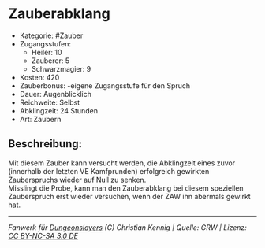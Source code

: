 # Zauberabklang  
- Kategorie: #Zauber  
- Zugangsstufen:  
  - Heiler: 10  
  - Zauberer: 5  
  - Schwarzmagier: 9  
- Kosten: 420  
- Zauberbonus: -eigene Zugangsstufe für den Spruch  
- Dauer: Augenblicklich  
- Reichweite: Selbst  
- Abklingzeit: 24 Stunden  
- Art: Zaubern     

## Beschreibung:
Mit diesem Zauber kann versucht werden, die Abklingzeit eines zuvor (innerhalb der letzten VE Kamfprunden) erfolgreich gewirkten Zauberspruchs wieder auf Null zu senken.<br>Misslingt die Probe, kann man den Zauberabklang bei diesem speziellen Zauberspruch erst wieder versuchen, wenn der ZAW ihn abermals gewirkt hat.


___
*Fanwerk für [Dungeonslayers](https://www.dungeonslayers.net/) (C) Christian Kennig | Quelle: GRW | Lizenz: [CC BY-NC-SA 3.0 DE](https://creativecommons.org/licenses/by-nc-sa/3.0/de/)*